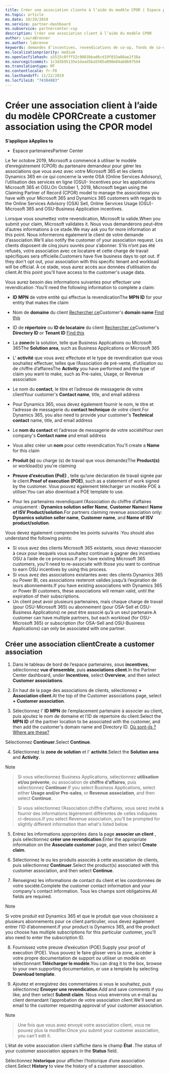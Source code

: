 ```yaml
---
title: Créer une association cliente à l’aide du modèle CPOR | Espace partenaires
ms.topic: article
ms.date: 10/29/2019
ms.service: partner-dashboard
ms.subservice: partnercenter-csp
description: Créer une association client à l’aide du modèle CPOR
author: LauraBrenner
ms.author: labrenne
keywords: demandes d’incentives, revendications de co-op, fonds de co-op, OSU, OSA, ISV, Association de revenus
ms.localizationpriority: medium
ms.openlocfilehash: a3515c0fff52c9083bbad6cd19f033a88ae2f38a
ms.sourcegitcommit: 1c3d3b95135e1daad5ba5585a090e84ab0b97594
ms.translationtype: MT
ms.contentlocale: fr-FR
ms.lasthandoff: 11/22/2019
ms.locfileid: "74384883"
---
```

# <a name="create-a-customer-association-using-the-cpor-model"></a><span data-ttu-id="ca0e9-104">Créer une association client à l’aide du modèle CPOR</span><span class="sxs-lookup"><span data-stu-id="ca0e9-104">Create a customer association using the CPOR model</span></span>

<span data-ttu-id="ca0e9-105">**S’applique à**</span><span class="sxs-lookup"><span data-stu-id="ca0e9-105">**Applies to**</span></span>

-  <span data-ttu-id="ca0e9-106">Espace partenaires</span><span class="sxs-lookup"><span data-stu-id="ca0e9-106">Partner Center</span></span>


<span data-ttu-id="ca0e9-107">Le 1er octobre 2019, Microsoft a commencé à utiliser le modèle d’enregistrement (CPOR) du partenaire demandeur pour gérer les associations que vous avez avec votre Microsoft 365 et les clients Dynamics 365 en ce qui concerne la vente OSA (Online Services Advisory), l’utilisation des services en ligne (OSU)- Incentives pour les applications Microsoft 365 et OSU.</span><span class="sxs-lookup"><span data-stu-id="ca0e9-107">On October 1, 2019, Microsoft began using the Claiming Partner of Record (CPOR) model to manage the associations you have with your Microsoft 365 and Dynamics 365 customers with regards to the Online Services Advisory (OSA) Sell, Online Services Usage (OSU)-Microsoft 365 and OSU-Business Application incentives.</span></span>

<span data-ttu-id="ca0e9-108">Lorsque vous soumettez votre revendication, Microsoft la valide.</span><span class="sxs-lookup"><span data-stu-id="ca0e9-108">When you submit your claim, Microsoft validates it.</span></span> <span data-ttu-id="ca0e9-109">Nous vous demanderons peut-être d’autres informations à ce stade.</span><span class="sxs-lookup"><span data-stu-id="ca0e9-109">We may ask you for more information at this point.</span></span> <span data-ttu-id="ca0e9-110">Nous informerons également le client de votre demande d’association.</span><span class="sxs-lookup"><span data-stu-id="ca0e9-110">We'll also notify the customer of your association request.</span></span> <span data-ttu-id="ca0e9-111">Les clients disposent de cinq jours ouvrés pour s’abonner. S’ils n’ont pas été refusés, votre association avec ce locataire et cette charge de travail spécifiques sera officielle.</span><span class="sxs-lookup"><span data-stu-id="ca0e9-111">Customers have five business days to opt out. If they don't opt out, your association with this specific tenant and workload will be official.</span></span> <span data-ttu-id="ca0e9-112">À ce stade, vous aurez accès aux données d’utilisation du client.</span><span class="sxs-lookup"><span data-stu-id="ca0e9-112">At this point you'll have access to the customer's usage data.</span></span> 

<span data-ttu-id="ca0e9-113">Vous aurez besoin des informations suivantes pour effectuer une revendication :</span><span class="sxs-lookup"><span data-stu-id="ca0e9-113">You'll need the following information to complete a claim:</span></span>

- <span data-ttu-id="ca0e9-114">**ID MPN** de votre entité qui effectue la revendication</span><span class="sxs-lookup"><span data-stu-id="ca0e9-114">The **MPN ID** for your entity that makes the claim</span></span>

- <span data-ttu-id="ca0e9-115">Nom de **domaine** du client [Rechercher ce](https://docs.microsoft.com/partner-center/find-customer-domain-name)</span><span class="sxs-lookup"><span data-stu-id="ca0e9-115">Customer's **domain name** [Find this](https://docs.microsoft.com/partner-center/find-customer-domain-name)</span></span>

- <span data-ttu-id="ca0e9-116">ID de **répertoire** ou **ID de locataire** du client [Rechercher ce](https://docs.microsoft.com/partner-center/find-customer-domain-name)</span><span class="sxs-lookup"><span data-stu-id="ca0e9-116">Customer's **Directory ID** or **Tenant ID** [Find this](https://docs.microsoft.com/partner-center/find-customer-domain-name)</span></span>

- <span data-ttu-id="ca0e9-117">La **zone**de la solution, telle que Business Applications ou Microsoft 365</span><span class="sxs-lookup"><span data-stu-id="ca0e9-117">The **Solution area**, such as Business Applications or Microsoft 365</span></span>

- <span data-ttu-id="ca0e9-118">L' **activité** que vous avez effectuée et le type de revendication que vous souhaitez effectuer, telles que l’Association de pré-vente, d’utilisation ou de chiffre d’affaires</span><span class="sxs-lookup"><span data-stu-id="ca0e9-118">The **Activity** you have performed and the type of claim you want to make, such as Pre-sales, Usage, or Revenue association</span></span>

- <span data-ttu-id="ca0e9-119">Le nom du **contact**, le titre et l’adresse de messagerie de votre client</span><span class="sxs-lookup"><span data-stu-id="ca0e9-119">Your customer's **Contact name**, title, and email address</span></span>

- <span data-ttu-id="ca0e9-120">Pour Dynamics 365, vous devez également fournir le nom, le titre et l’adresse de messagerie du **contact technique** de votre client.</span><span class="sxs-lookup"><span data-stu-id="ca0e9-120">For Dynamics 365, you also need to provide your customer's **Technical contact** name, title, and email address</span></span>

- <span data-ttu-id="ca0e9-121">Le **nom du contact** et l’adresse de messagerie de votre société</span><span class="sxs-lookup"><span data-stu-id="ca0e9-121">Your own company's **Contact name** and email address</span></span>

- <span data-ttu-id="ca0e9-122">Vous allez créer un **nom** pour cette revendication.</span><span class="sxs-lookup"><span data-stu-id="ca0e9-122">You'll create a **Name** for this claim</span></span>

- <span data-ttu-id="ca0e9-123">**Produit (s)** ou charge (s) de travail que vous demandez</span><span class="sxs-lookup"><span data-stu-id="ca0e9-123">The **Product(s)** or workload(s) you're claiming</span></span>

- <span data-ttu-id="ca0e9-124">**Preuve d’exécution (PoE)** , telle qu’une déclaration de travail signée par le client.</span><span class="sxs-lookup"><span data-stu-id="ca0e9-124">**Proof of execution (POE)**, such as a statement of work signed by the customer.</span></span> <span data-ttu-id="ca0e9-125">Vous pouvez également télécharger un modèle POE à utiliser.</span><span class="sxs-lookup"><span data-stu-id="ca0e9-125">You can also download a POE template to use.</span></span>

- <span data-ttu-id="ca0e9-126">Pour les partenaires revendiquant l’Association du chiffre d’affaires uniquement : **Dynamics solution seller Name**, **Customer Name**et **Name of ISV Product/solution**.</span><span class="sxs-lookup"><span data-stu-id="ca0e9-126">For partners claiming revenue association only: **Dynamics solution seller name**, **Customer name**, and **Name of ISV product/solution**.</span></span> 

<span data-ttu-id="ca0e9-127">Vous devez également comprendre les points suivants :</span><span class="sxs-lookup"><span data-stu-id="ca0e9-127">You should also understand the following points:</span></span>
- <span data-ttu-id="ca0e9-128">Si vous avez des clients Microsoft 365 existants, vous devez réassocier à ceux pour lesquels vous souhaitez continuer à gagner des incentives OSU à l’aide de ce processus.</span><span class="sxs-lookup"><span data-stu-id="ca0e9-128">If you have existing Microsoft 365 customers, you'll need to re-associate with those you want to continue to earn OSU incentives by using this process.</span></span>
- <span data-ttu-id="ca0e9-129">Si vous avez des associations existantes avec des clients Dynamics 365 ou Power BI, ces associations resteront valides jusqu’à l’expiration de leurs abonnements.</span><span class="sxs-lookup"><span data-stu-id="ca0e9-129">If you have existing associations with Dynamics 365 or Power BI customers, these associations will remain valid, until the expiration of their subscriptions.</span></span>
- <span data-ttu-id="ca0e9-130">Un client peut avoir plusieurs partenaires, mais chaque charge de travail (pour OSU-Microsoft 365) ou abonnement (pour OSA-Sell et OSU-Business Applications) ne peut être associé qu’à un seul partenaire.</span><span class="sxs-lookup"><span data-stu-id="ca0e9-130">A customer can have multiple partners, but each workload (for OSU-Microsoft 365) or subscription (for OSA-Sell and OSU-Business Applications) can only be associated with one partner.</span></span>

## <a name="create-a-customer-association"></a><span data-ttu-id="ca0e9-131">Créer une association client</span><span class="sxs-lookup"><span data-stu-id="ca0e9-131">Create a customer association</span></span>
1.  <span data-ttu-id="ca0e9-132">Dans le tableau de bord de l’espace partenaires, sous **incentives**, sélectionnez **vue d’ensemble**, puis **associations client**.</span><span class="sxs-lookup"><span data-stu-id="ca0e9-132">In the Partner Center dashboard, under **Incentives**, select **Overview**, and then select **Customer associations**.</span></span> 

2.  <span data-ttu-id="ca0e9-133">En haut de la page des associations de clients, sélectionnez **+ Association client**.</span><span class="sxs-lookup"><span data-stu-id="ca0e9-133">At the top of the Customer associations page, select **+ Customer association**.</span></span>

3.  <span data-ttu-id="ca0e9-134">Sélectionnez l' **ID MPN** de l’emplacement partenaire à associer au client, puis ajoutez le nom de domaine et l’ID de répertoire du client.</span><span class="sxs-lookup"><span data-stu-id="ca0e9-134">Select the **MPN ID** of the partner location to be associated with the customer, and then add the customer's domain name and Directory ID.</span></span> [<span data-ttu-id="ca0e9-135">Où sont-ils ?</span><span class="sxs-lookup"><span data-stu-id="ca0e9-135">Where are these?</span></span>](https://docs.microsoft.com/partner-center/find-customer-domain-name)

<span data-ttu-id="ca0e9-136">Sélectionnez **Continuer**.</span><span class="sxs-lookup"><span data-stu-id="ca0e9-136">Select **Continue**.</span></span>

4.  <span data-ttu-id="ca0e9-137">Sélectionnez la **zone de solution** et l' **activité**.</span><span class="sxs-lookup"><span data-stu-id="ca0e9-137">Select the **Solution area** and **Activity**.</span></span> 

>[!Note]

><span data-ttu-id="ca0e9-138">Si vous sélectionnez Business Applications, sélectionnez **utilisation et/ou prévente**, ou association de **chiffre d’affaires**, puis sélectionnez **Continuer**.</span><span class="sxs-lookup"><span data-stu-id="ca0e9-138">If you select Business Applications, select either **Usage and/or Pre-sales**, or **Revenue association**, and then select **Continue**.</span></span> 

><span data-ttu-id="ca0e9-139">Si vous sélectionnez l’Association chiffre d’affaires, vous serez invité à fournir des informations légèrement différentes de celles indiquées ci-dessous.</span><span class="sxs-lookup"><span data-stu-id="ca0e9-139">If you select Revenue association, you'll be prompted for slightly different information than what's listed below.</span></span> 

5.  <span data-ttu-id="ca0e9-140">Entrez les informations appropriées dans la page **associer un client** , puis sélectionnez **créer une revendication**.</span><span class="sxs-lookup"><span data-stu-id="ca0e9-140">Enter the appropriate information on the **Associate customer** page, and then select **Create claim**.</span></span>

6.  <span data-ttu-id="ca0e9-141">Sélectionnez le ou les produits associés à cette association de clients, puis sélectionnez **Continuer**.</span><span class="sxs-lookup"><span data-stu-id="ca0e9-141">Select the product(s) associated with this customer association, and then select **Continue**.</span></span>

7.  <span data-ttu-id="ca0e9-142">Renseignez les informations de contact du client et les coordonnées de votre société.</span><span class="sxs-lookup"><span data-stu-id="ca0e9-142">Complete the customer contact information and your company's contact information.</span></span> <span data-ttu-id="ca0e9-143">Tous les champs sont obligatoires.</span><span class="sxs-lookup"><span data-stu-id="ca0e9-143">All fields are required.</span></span> 

>[!Note]

<span data-ttu-id="ca0e9-144">Si votre produit est Dynamics 365 et que le produit que vous choisissez a plusieurs abonnements pour ce client particulier, vous devez également entrer l’ID d’abonnement.</span><span class="sxs-lookup"><span data-stu-id="ca0e9-144">If your product is Dynamics 365, and the product you choose has multiple subscriptions for this particular customer, you'll also need to enter the subscription ID.</span></span>

8.  <span data-ttu-id="ca0e9-145">Fournissez votre preuve d’exécution (POE).</span><span class="sxs-lookup"><span data-stu-id="ca0e9-145">Supply your proof of execution (POE).</span></span> <span data-ttu-id="ca0e9-146">Vous pouvez le faire glisser vers la zone, accéder à votre propre documentation de support ou utiliser un modèle en sélectionnant **Télécharger le modèle**.</span><span class="sxs-lookup"><span data-stu-id="ca0e9-146">You can drag it to the box, browse to your own supporting documentation, or use a template by selecting **Download template**.</span></span> 

9.  <span data-ttu-id="ca0e9-147">Ajoutez et enregistrez des commentaires si vous le souhaitez, puis sélectionnez **Envoyer une revendication**.</span><span class="sxs-lookup"><span data-stu-id="ca0e9-147">Add and save comments if you like, and then select **Submit claim**.</span></span> <span data-ttu-id="ca0e9-148">Nous vous enverrons un e-mail au client demandant l’approbation de votre association client.</span><span class="sxs-lookup"><span data-stu-id="ca0e9-148">We'll send an email to the customer requesting approval of your customer association.</span></span> 

>[!NOTE]

><span data-ttu-id="ca0e9-149">Une fois que vous avez envoyé votre association client, vous ne pouvez plus la modifier.</span><span class="sxs-lookup"><span data-stu-id="ca0e9-149">Once you submit your customer association, you can't edit it.</span></span> 

<span data-ttu-id="ca0e9-150">L’état de votre association client s’affiche dans le champ **État** .</span><span class="sxs-lookup"><span data-stu-id="ca0e9-150">The status of your customer association appears in the **Status** field.</span></span> 

<span data-ttu-id="ca0e9-151">Sélectionnez **historique** pour afficher l’historique d’une association client.</span><span class="sxs-lookup"><span data-stu-id="ca0e9-151">Select **History** to view the history of a customer association.</span></span>
